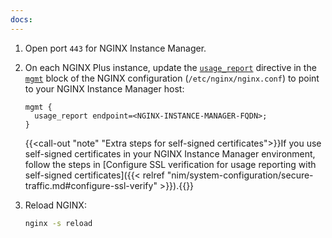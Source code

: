 ```yaml
---
docs:
---
```


1. Open port `443` for NGINX Instance Manager.

2. On each NGINX Plus instance, update the [`usage_report`](https://nginx.org/en/docs/ngx_mgmt_module.html#usage_report) directive in the [`mgmt`](https://nginx.org/en/docs/ngx_mgmt_module.html) block of the NGINX configuration (`/etc/nginx/nginx.conf`) to point to your NGINX Instance Manager host:

    ```nginx
    mgmt {
      usage_report endpoint=<NGINX-INSTANCE-MANAGER-FQDN>;
    }
    ```

    {{<call-out "note" "Extra steps for self-signed certificates">}}If you use self-signed certificates in your NGINX Instance Manager environment, follow the steps in [Configure SSL verification for usage reporting with self-signed certificates]({{< relref "nim/system-configuration/secure-traffic.md#configure-ssl-verify" >}}).{{</call-out>}}

3. Reload NGINX:

    ``` bash
    nginx -s reload
    ```
